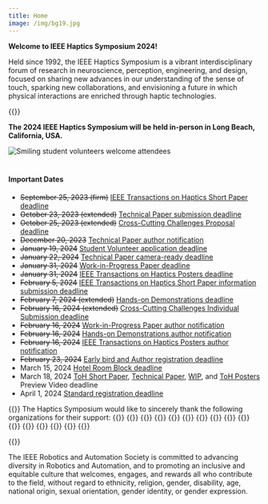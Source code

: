 ```yaml
---
title: Home
image: /img/bg19.jpg
---
```

**Welcome to IEEE Haptics Symposium 2024!**

Held since 1992, the IEEE Haptics Symposium is a vibrant interdisciplinary forum of research in neuroscience, perception, engineering, and design, focused on sharing new advances in our understanding of the sense of touch, sparking new collaborations, and envisioning a future in which physical interactions are enriched through haptic technologies.  

{{<simpleLineBreak>}}

**The 2024 IEEE Haptics Symposium will be held in-person in Long Beach, California, USA.**

![Smiling student volunteers welcome attendees](/img/slide-image-6-crop.jpg)

<hr style="height:6px; visibility:hidden;" />

#### Important Dates

* ~~September 25, 2023 (firm)~~ [IEEE Transactions on Haptics Short Paper deadline](/presenting/toh-short-papers/)
* ~~October 23, 2023 (extended)~~ [Technical Paper submission deadline](/presenting/technical-papers/)
* ~~October 25, 2023 (extended)~~ [Cross-Cutting Challenges Proposal deadline](/presenting/cross-cutting-challenges/)
* ~~December 20, 2023~~ [Technical Paper author notification](/presenting/technical-papers/)
* ~~January 19, 2024~~ [Student Volunteer application deadline](/organization/student-volunteers/)
* ~~January 22, 2024~~ [Technical Paper camera-ready deadline](/presenting/technical-papers/)
* ~~January 31, 2024~~ [Work-in-Progress Paper deadline](/presenting/work-in-progress/)
* ~~January 31, 2024~~ [IEEE Transactions on Haptics Posters deadline](/presenting/toh-posters/)
* ~~February 5, 2024~~ [IEEE Transactions on Haptics Short Paper information submission deadline](/presenting/toh-short-papers/)
* ~~February 7, 2024 (extended)~~ [Hands-on Demonstrations deadline](/presenting/demos/)
* ~~February 16, 2024 (extended)~~ [Cross-Cutting Challenges Individual Submission deadline](/presenting/cross-cutting-challenges/)
* ~~February 16, 2024~~ [Work-in-Progress Paper author notification](/presenting/work-in-progress/)
* ~~February 16, 2024~~ [Hands-on Demonstrations author notification](/presenting/demos/)
* ~~February 16, 2024~~ [IEEE Transactions on Haptics Posters author notification](/presenting/toh-posters/)
* ~~February 23, 2024~~ [Early bird and Author registration deadline](/attending/registration/)
* March 15, 2024 [Hotel Room Block deadline](/attending/venue/)
* March 18, 2024 [ToH Short Paper](/presenting/toh-short-papers/), [Technical Paper](/presenting/technical-papers/),  [WIP](/presenting/work-in-progress), and [ToH Posters](/presenting/toh-posters/) Preview Video deadline
* April 1, 2024 [Standard registration deadline](/attending/registration/) 

{{<simpleLineBreak>}}
The Haptics Symposium would like to sincerely thank the following organizations for their support:
{{<sponsorFlexContainer contentJustification="center">}}
    {{<sponsorLogo imFile="/img/hs2024_Sponsor-Technical1.jpg" imWidth="100%" containerWidth="14%">}}
    {{<sponsorLogo imFile="/img/hs2024_Sponsor-Technical2.jpg" imWidth="100%" containerWidth="14%">}}
    {{<sponsorLogo imFile="/img/hs2024_Sponsor-Technical3.jpg" imWidth="100%" containerWidth="24%">}}
{{</sponsorFlexContainer>}}
{{<sponsorFlexContainer contentJustification="center">}}
    {{<sponsorLogo imFile="/img/hs2024_Sponsor-Platinum.png" imWidth="100%" containerWidth="14%">}}
    {{<sponsorLogo imFile="/img/hs2024_Sponsor-Gold.jpg" imWidth="100%" containerWidth="14%">}}
    {{<sponsorLogo imFile="/img/hs2024_Sponsor-Bronze.svg" imWidth="100%" containerWidth="14%">}}
    {{<sponsorLogo imFile="/img/hs2024_Sponsor-WIP.jpg" imWidth="100%" containerWidth="14%">}}
{{</sponsorFlexContainer>}}
{{<sponsorFlexContainer contentJustification="center">}}
    {{<sponsorLogo imFile="/img/hs2024_Sponsor-Exhibitor.png" imWidth="100%" containerWidth="14%">}}
    {{<sponsorLogo imFile="/img/hs2024_Sponsor-Award1.png" imWidth="100%" containerWidth="14%">}}
    {{<sponsorLogo imFile="/img/hs2024_Sponsor-Award2.png" imWidth="100%" containerWidth="14%">}}
    <!-- {{<sponsorLogo imFile="/img/hs2024_Sponsor-Award3.png" imWidth="100%" containerWidth="14%">}} -->
{{</sponsorFlexContainer>}}

{{<simpleLineBreak>}}

The IEEE Robotics and Automation Society is committed to advancing diversity in Robotics and Automation, and to promoting an inclusive and equitable culture that welcomes, engages, and rewards all who contribute to the field, without regard to ethnicity, religion, gender, disability, age, national origin, sexual orientation, gender identity, or gender expression.


<!--

\\\\*\\\\*Update:\\\\*\\\\* The 2022 IEEE Haptics Symposium is transitioning to a \\\\*\\\\*virtual conference format.\\\\*\\\\* The live streaming video event will take place on \\\\*\\\\*Tuesday, March 22, 2022 - 9am to 12pm US Pacific Time\\\\*\\\\* (16:00 to 19:00 UTC). The Cross-Cutting Challenges live video event will take place on \\\\*\\\\*Wednesday, March 23, 2022 - 9am to 12pm US Pacific Time\\\\*\\\\* (16:00 to 19:00 UTC). Please visit the \\\\[conference program](/program/program-overview/) for more information.

The 2022 IEEE Haptics Symposium is transitioning to a \\\\*\\\\*virtual conference format.\\\\*\\\\*  The outstanding technical content in this year’s conference will be shared via a livestream event that will take place in late March 2022, as part of the virtual conference.  Further details about the virtual conference program, registration, and opportunities for participation will be available in the near future.

Submissions for Exhibits and Demonstrations are not being accepted for the virtual conference.  A newly introduced \\\\[Mentoring Forum](/presenting/mentoring-forum/) track will replace the Works-in-Progress track and provide unique opportunities for participation by students and postdoctoral researchers.

{{<simpleLineBreak>}}

-->

<!--
### Haptics Symposium 2022 Plenary Session - Streamed on March 22 at 9:00 am (PT) \\\\[(Rewatch the session)](https://youtu.be/hkRaVJbKHy8)
### Haptics Symposium 2022 Cross-Cutting Challenges - Live on March 23 at 9:00 am (PT)
-->

<!--
{{<insertRawHTML>}}
<div style="width:100% height:100%; flex-wrap:wrap;" class="flex db-l">
    <div class="mv2" style="float: left; width:70%; position:relative; padding-bottom: 39.375%; min-width:400px; min-height:225px">
        <iframe width="100%" height="100%" style="float:left; top:0; left:0; position:absolute" src="https://www.youtube.com/embed/AITyBiz453k" title="YouTube video player" allowfullscreen></iframe> 
    </div><div class="mv2" style="float: left; width:30%; height:100%; position:relative; padding-bottom: 39.4%; min-width: 350px; min-height:460px">
        <iframe src="https://app.sli.do/event/dDTv35pxYGzzrMhyWpGVJx" height="100%" width="100%" frameBorder="0" style="position:absolute; border:none" title="Slido"></iframe>
    </div>
    <div class="pt3 cf"></div>
</div>
{{</insertRawHTML>}}

To access the \\\\*\\\\*written conference proceedings\\\\*\\\\*, attendees and authors may register for free via this \\\\[form](https://forms.gle/f96Qk3jSLZ54cH269).

{{<simpleLineBreak>}}


- \\\\*\\\\*TBA\\\\*\\\\* \\\\[Works-in-Progress Papers](/presenting/work-in-progress-wip-papers/)
 - \\\\*\\\\*November 19, 2021\\\\*\\\\* \\\\[Cross-Cutting Challenges Individual Submission](/presenting/cross-cutting-challenges/) REMOVED on 1-5 by Greg
 - \\\\~\\\\~October 13, 2021\\\\~\\\\~ \\\\*\\\\*October 21, 2021 (extended)\\\\*\\\\* \\\\[Technical Papers due](/presenting/technical-papers/) REMOVED ON 10-29 by Greg 
-->

<!--
To access the <span style="font-weight:bold">written conference proceedings</span>, attendees and authors may register for free via this {{<simpleHyperlink text="form" link="https://forms.gle/f96Qk3jSLZ54cH269">}}.

The 2022 conference will include \\\\[cross-cutting challenge](/program/) sessions, \\\\[technical paper](/presenting/technical-papers/) sessions presenting the latest advances in haptics,  hands-on haptic demonstrations, and work-in-progress posters. An exciting social activities program will provide opportunities for socializing and networking.

Once again for 2022, a \\\\[conference journal papers track](/presenting/transactions-on-haptics-early-submission) provides the opportunity for authors to present new findings at the conference for simultaneous publication in IEEE Transactions on Haptics.
-->
